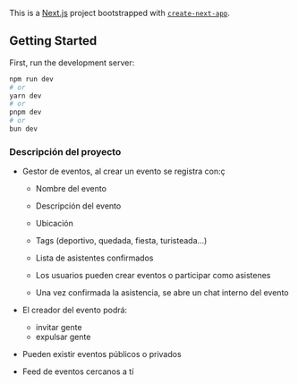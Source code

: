 This is a [Next.js](https://nextjs.org/) project bootstrapped with [`create-next-app`](https://github.com/vercel/next.js/tree/canary/packages/create-next-app).

## Getting Started

First, run the development server:

```bash
npm run dev
# or
yarn dev
# or
pnpm dev
# or
bun dev
```

### Descripción del proyecto

- Gestor de eventos, al crear un evento se registra con:ç

  - Nombre del evento
  - Descripción del evento
  - Ubicación
  - Tags (deportivo, quedada, fiesta, turisteada...)
  - Lista de asistentes confirmados

  - Los usuarios pueden crear eventos o participar como asistenes
  - Una vez confirmada la asistencia, se abre un chat interno del evento

- El creador del evento podrá:

  - invitar gente
  - expulsar gente

- Pueden existir eventos públicos o privados

- Feed de eventos cercanos a tí
